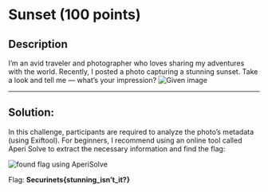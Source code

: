 # Sunset (100 points)

## **Description**

I’m an avid traveler and photographer who loves sharing my adventures with the world. Recently, I posted a photo capturing a stunning sunset. Take a look and tell me — what’s your impression? 
![Given image](https://miro.medium.com/v2/resize:fit:640/format:webp/1*IFmOTriDirtPT5kZ-lgYDw.jpeg)

---

## **Solution:**

In this challenge, participants are required to analyze the photo’s metadata (using Exiftool). For beginners, I recommend using an online tool called Aperi Solve to extract the necessary information and find the flag:

![found flag using AperiSolve](https://miro.medium.com/v2/resize:fit:640/format:webp/1*kTT3VYvoFuir-D7AzKGHgg.png)

Flag: **Securinets{stunning_isn’t_it?}**
